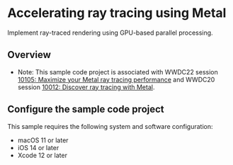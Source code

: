 # Accelerating ray tracing using Metal

Implement ray-traced rendering using GPU-based parallel processing.

## Overview

- Note: This sample code project is associated with WWDC22 session [10105: Maximize your Metal ray tracing performance](https://developer.apple.com/wwdc22/10105/) and WWDC20 session [10012: Discover ray tracing with Metal](https://developer.apple.com/wwdc20/10012/).

## Configure the sample code project

This sample requires the following system and software configuration:

* macOS 11 or later
* iOS 14 or later
* Xcode 12 or later
